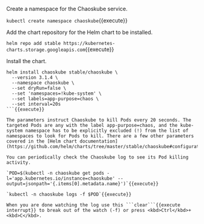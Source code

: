 Create a namespace for the Chaoskube service.

`kubectl create namespace chaoskube`{{execute}}

Add the chart repository for the Helm chart to be installed.

`helm repo add stable https://kubernetes-charts.storage.googleapis.com`{{execute}}

Install the chart.

```
helm install chaoskube stable/chaoskube \
  --version 3.1.4 \
  --namespace chaoskube \
  --set dryRun=false \
  --set 'namespaces=!kube-system' \
  --set labels=app-purpose=chaos \
  --set interval=20s
```{{execute}}

The parameters instruct Chaoskube to kill Pods every 20 seconds. The targeted Pods are any with the label app-purpose=chaos, and the kube-system namespace has to be explicitly excluded (!) from the list of namespaces to look for Pods to kill. There are a few other parameters covered in the [Helm chart documentation](https://github.com/helm/charts/tree/master/stable/chaoskube#configuration).

You can periodically check the Chaoskube log to see its Pod killing activity.

`POD=$(kubectl -n chaoskube get pods -l='app.kubernetes.io/instance=chaoskube' --output=jsonpath='{.items[0].metadata.name}')`{{execute}}

`kubectl -n chaoskube logs -f $POD`{{execute}}

When you are done watching the log use this ```clear```{{execute interrupt}} to break out of the watch (-f) or press <kbd>Ctrl</kbd>+<kbd>C</kbd>.
